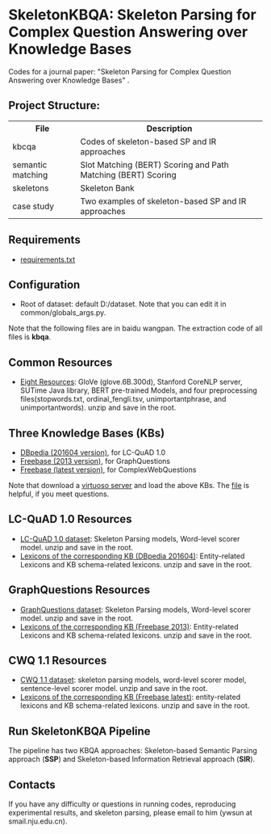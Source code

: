 # SkeletonKBQA: Skeleton Parsing for Complex Question Answering over Knowledge Bases

Codes for a journal paper: "Skeleton Parsing for Complex Question Answering over Knowledge Bases" . 

## Project Structure:

<table>
    <tr>
        <th>File</th><th>Description</th>
    </tr>
    <tr>
        <td>kbcqa</td><td>Codes of skeleton-based SP and IR approaches</td>
    </tr>
	<tr>
        <td>semantic matching</td><td>Slot Matching (BERT) Scoring and Path Matching (BERT) Scoring</td>
    </tr>
    <tr>
        <td>skeletons</td><td>Skeleton Bank</td>
    </tr>
	<tr>
        <td>case study</td><td>Two examples of skeleton-based SP and IR approaches</td>
    </tr>
</table>


## Requirements
* [requirements.txt](https://github.com/nju-websoft/SkeletonKBQA/tree/main/kbcqa/requirements.txt)


## Configuration
* Root of dataset: default D:/dataset. Note that you can edit it in common/globals_args.py. 


Note that the following files are in baidu wangpan. The extraction code of all files is **kbqa**.


## Common Resources
* [Eight Resources](https://pan.baidu.com/s/1__BBXhEvUuRfqdurofHooQ): GloVe (glove.6B.300d), Stanford CoreNLP server, SUTime Java library, BERT pre-trained Models, and four preprocessing files(stopwords.txt, ordinal_fengli.tsv, unimportantphrase, and unimportantwords). unzip and save in the root.


## Three Knowledge Bases (KBs)
* [DBpedia (201604 version)](https://pan.baidu.com/s/1byImrmRmOJC-EfYGwvcmOw), for LC-QuAD 1.0
* [Freebase (2013 version)](https://pan.baidu.com/s/1FWwv1R_7JtO_mpk_6pL_TQ), for GraphQuestions
* [Freebase (latest version)](https://pan.baidu.com/s/1CCxljj_yH9S3Y4Zeh6epmw), for ComplexWebQuestions


Note that download a [virtuoso server](http://vos.openlinksw.com/owiki/wiki/VOS) and load the above KBs. The [file](http://ws.nju.edu.cn/blog/2017/03/virtuoso%E5%AE%89%E8%A3%85%E5%92%8C%E5%AF%BC%E5%85%A5%E6%95%B0%E6%8D%AE/) is helpful, if you meet questions.


## LC-QuAD 1.0 Resources
* [LC-QuAD 1.0 dataset](https://pan.baidu.com/s/106vC73W9WKXyuuFcaoPIuQ): Skeleton Parsing models, Word-level scorer model. unzip and save in the root.
* [Lexicons of the corresponding KB (DBpedia 201604)](https://pan.baidu.com/s/1VfF7O0TDRCKiZxqxRpQ8fQ): Entity-related Lexicons and KB schema-related lexicons. unzip and save in the root.

## GraphQuestions Resources
* [GraphQuestions dataset](https://pan.baidu.com/s/106vC73W9WKXyuuFcaoPIuQ): Skeleton Parsing models, Word-level scorer model. unzip and save in the root.
* [Lexicons of the corresponding KB (Freebase 2013)](https://pan.baidu.com/s/1VfF7O0TDRCKiZxqxRpQ8fQ): Entity-related Lexicons and KB schema-related lexicons. unzip and save in the root.

## CWQ 1.1 Resources
* [CWQ 1.1 dataset](https://pan.baidu.com/s/1N_WBCmoQIvNCk_W4oFHeKA): skeleton parsing models, word-level scorer model, sentence-level scorer model. unzip and save in the root.
* [Lexicons of the corresponding KB (Freebase latest)](https://pan.baidu.com/s/146e7C4LCrNiQJp6urZU_ZQ): entity-related lexicons and KB schema-related lexicons. unzip and save in the root.

## Run SkeletonKBQA Pipeline
The pipeline has two KBQA approaches: Skeleton-based Semantic Parsing approach (**SSP**) and Skeleton-based Information Retrieval approach (**SIR**).


## Contacts
If you have any difficulty or questions in running codes, reproducing experimental results, and skeleton parsing, please email to him (ywsun at smail.nju.edu.cn). 



